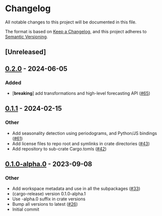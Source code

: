 # Changelog
All notable changes to this project will be documented in this file.

The format is based on [Keep a Changelog](https://keepachangelog.com/en/1.0.0/),
and this project adheres to [Semantic Versioning](https://semver.org/spec/v2.0.0.html).

## [Unreleased]

## [0.2.0](https://github.com/grafana/augurs/compare/augurs-testing-v0.1.2...augurs-testing-v0.2.0) - 2024-06-05

### Added
- [**breaking**] add transformations and high-level forecasting API ([#65](https://github.com/grafana/augurs/pull/65))

## [0.1.1](https://github.com/grafana/augurs/compare/augurs-testing-v0.1.0...augurs-testing-v0.1.1) - 2024-02-15

### Other
- Add seasonality detection using periodograms, and Python/JS bindings ([#61](https://github.com/grafana/augurs/pull/61))
- Add license files to repo root and symlinks in crate directories ([#43](https://github.com/grafana/augurs/pull/43))
- Add repository to sub-crate Cargo.tomls ([#42](https://github.com/grafana/augurs/pull/42))

## [0.1.0-alpha.0](https://github.com/grafana/augurs/releases/tag/augurs-testing-v0.1.0-alpha.0) - 2023-09-08

### Other
- Add workspace metadata and use in all the subpackages ([#33](https://github.com/grafana/augurs/pull/33))
- (cargo-release) version 0.1.0-alpha.1
- Use -alpha.0 suffix in crate versions
- Bump all versions to latest ([#26](https://github.com/grafana/augurs/pull/26))
- Initial commit
